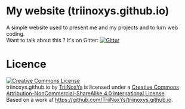 # My website (triinoxys.github.io)
A simple website used to present me and my projects and to lurn web coding.  
Want to talk about this ? It's on Gitter: [![Gitter](https://badges.gitter.im/triinoxysgithubio/triinoxysgithubio.svg)](https://gitter.im/triinoxysgithubio/triinoxysgithubio?utm_source=badge&utm_medium=badge&utm_campaign=pr-badge)

# Licence
<a rel="license" href="http://creativecommons.org/licenses/by-nc-sa/4.0/"><img alt="Creative Commons License" style="border-width:0" src="https://i.creativecommons.org/l/by-nc-sa/4.0/88x31.png" /></a><br /><span xmlns:dct="http://purl.org/dc/terms/" property="dct:title">triinoxys.github.io</span> by <a xmlns:cc="http://creativecommons.org/ns#" href="https://github.com/TriiNoxYs/triinoxys.github.io" property="cc:attributionName" rel="cc:attributionURL">TriiNoxYs</a> is licensed under a <a rel="license" href="http://creativecommons.org/licenses/by-nc-sa/4.0/">Creative Commons Attribution-NonCommercial-ShareAlike 4.0 International License</a>.<br />Based on a work at <a xmlns:dct="http://purl.org/dc/terms/" href="https://github.com/TriiNoxYs/triinoxys.github.io" rel="dct:source">https://github.com/TriiNoxYs/triinoxys.github.io</a>.